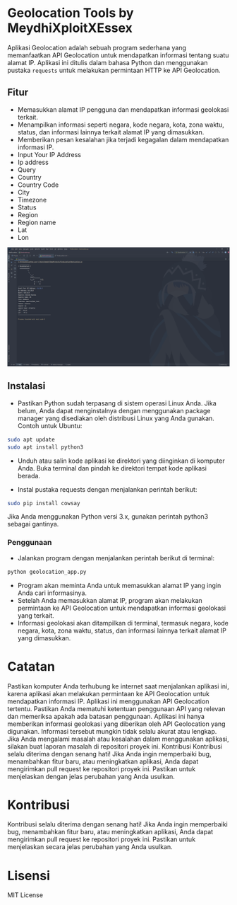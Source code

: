 # Geolocation Tools by MeydhiXploitXEssex

Aplikasi Geolocation adalah sebuah program sederhana yang memanfaatkan API Geolocation untuk mendapatkan informasi tentang suatu alamat IP. Aplikasi ini ditulis dalam bahasa Python dan menggunakan pustaka `requests` untuk melakukan permintaan HTTP ke API Geolocation.

## Fitur

- Memasukkan alamat IP pengguna dan mendapatkan informasi geolokasi terkait.
- Menampilkan informasi seperti negara, kode negara, kota, zona waktu, status, dan informasi lainnya terkait alamat IP yang dimasukkan.
- Memberikan pesan kesalahan jika terjadi kegagalan dalam mendapatkan informasi IP.
- Input Your IP Address
- Ip address
- Query
- Country
- Country Code
- City
- Timezone
- Status
- Region
- Region name
- Lat
- Lon
  
![alt text](https://github.com/MeydhiXploit/findLocation/blob/master/public/Screenshot%20(198).png?raw=true)

## Instalasi

- Pastikan Python sudah terpasang di sistem operasi Linux Anda. Jika belum, Anda dapat menginstalnya dengan menggunakan package manager yang disediakan oleh distribusi Linux yang Anda gunakan. Contoh untuk Ubuntu:

```bash
sudo apt update
sudo apt install python3
```
 - Unduh atau salin kode aplikasi ke direktori yang diinginkan di komputer Anda.
  Buka terminal dan pindah ke direktori tempat kode aplikasi berada.

- Instal pustaka requests dengan menjalankan perintah berikut:
```bash
sudo pip install cowsay
```
Jika Anda menggunakan Python versi 3.x, gunakan perintah python3 sebagai gantinya.

### Penggunaan
- Jalankan program dengan menjalankan perintah berikut di terminal:
```bash
python geolocation_app.py
```
- Program akan meminta Anda untuk memasukkan alamat IP yang ingin Anda cari informasinya.
- Setelah Anda memasukkan alamat IP, program akan melakukan permintaan ke API Geolocation untuk mendapatkan informasi geolokasi yang terkait.
- Informasi geolokasi akan ditampilkan di terminal, termasuk negara, kode negara, kota, zona waktu, status, dan informasi lainnya terkait alamat IP yang dimasukkan.

# Catatan
Pastikan komputer Anda terhubung ke internet saat menjalankan aplikasi ini, karena aplikasi akan melakukan permintaan ke API Geolocation untuk mendapatkan informasi IP.
Aplikasi ini menggunakan API Geolocation tertentu. Pastikan Anda mematuhi ketentuan penggunaan API yang relevan dan memeriksa apakah ada batasan penggunaan.
Aplikasi ini hanya memberikan informasi geolokasi yang diberikan oleh API Geolocation yang digunakan. Informasi tersebut mungkin tidak selalu akurat atau lengkap.
Jika Anda mengalami masalah atau kesalahan dalam menggunakan aplikasi, silakan buat laporan masalah di repositori proyek ini.
Kontribusi
Kontribusi selalu diterima dengan senang hati! Jika Anda ingin memperbaiki bug, menambahkan fitur baru, atau meningkatkan aplikasi, Anda dapat mengirimkan pull request ke repositori proyek ini. Pastikan untuk menjelaskan dengan jelas perubahan yang Anda usulkan. 

# Kontribusi
Kontribusi selalu diterima dengan senang hati! Jika Anda ingin memperbaiki bug, menambahkan fitur baru, atau meningkatkan aplikasi, Anda dapat mengirimkan pull request ke repositori proyek ini. Pastikan untuk menjelaskan secara jelas perubahan yang Anda usulkan.

# Lisensi
MIT License
